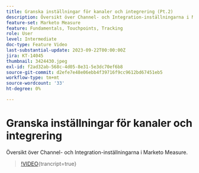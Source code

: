 ```yaml
---
title: Granska inställningar för kanaler och integrering (Pt.2)
description: Översikt över Channel- och Integration-inställningarna i Marketo Measure.
feature-set: Marketo Measure
feature: Fundamentals, Touchpoints, Tracking
role: User
level: Intermediate
doc-type: Feature Video
last-substantial-update: 2023-09-22T00:00:00Z
jira: KT-14045
thumbnail: 3424430.jpeg
exl-id: f2ad32ab-568c-4d05-8e31-5e3dc70ef6b8
source-git-commit: d2efe7e48e06ebb4f39716f9cc9612bd67451eb5
workflow-type: tm+mt
source-wordcount: '33'
ht-degree: 0%

---
```


# Granska inställningar för kanaler och integrering

Översikt över Channel- och Integration-inställningarna i Marketo Measure.

>[!VIDEO](https://video.tv.adobe.com/v/3452375/?learn=on&captions=swe){trancript=true}
